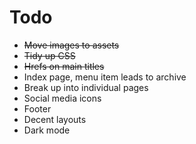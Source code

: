 # Todo

- ~~Move images to assets~~
- ~~Tidy up CSS~~
- ~~Hrefs on main titles~~
- Index page, menu item leads to archive
- Break up into individual pages
- Social media icons
- Footer
- Decent layouts
- Dark mode
